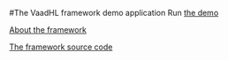 #The VaadHL framework demo application
Run [the demo](http://vaadhldemo.mromaniuk.me)
 
[About the framework](http://vaadhl.mromaniuk.me)
 
[The framework source code](http://github.com/mi9rom/VaadHL)